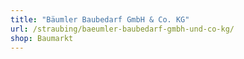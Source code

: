 ```yaml
---
title: "Bäumler Baubedarf GmbH & Co. KG"
url: /straubing/baeumler-baubedarf-gmbh-und-co-kg/
shop: Baumarkt
---
```

